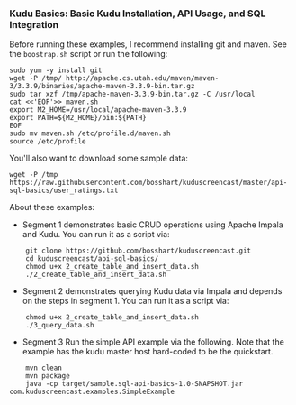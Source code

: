 ### Kudu Basics: Basic Kudu Installation, API Usage, and SQL Integration

Before running these examples, I recommend installing git and maven. See the `boostrap.sh` script or run the following: 

    sudo yum -y install git
    wget -P /tmp/ http://apache.cs.utah.edu/maven/maven-3/3.3.9/binaries/apache-maven-3.3.9-bin.tar.gz
    sudo tar xzf /tmp/apache-maven-3.3.9-bin.tar.gz -C /usr/local
    cat <<'EOF'>> maven.sh
    export M2_HOME=/usr/local/apache-maven-3.3.9
    export PATH=${M2_HOME}/bin:${PATH}
    EOF
    sudo mv maven.sh /etc/profile.d/maven.sh
    source /etc/profile

You'll also want to download some sample data: 

    wget -P /tmp https://raw.githubusercontent.com/bosshart/kuduscreencast/master/api-sql-basics/user_ratings.txt

About these examples: 

* Segment 1 demonstrates basic CRUD operations using Apache Impala and Kudu. You can run it as a script via: 
```
    git clone https://github.com/bosshart/kuduscreencast.git
    cd kuduscreencast/api-sql-basics/
    chmod u+x 2_create_table_and_insert_data.sh 
    ./2_create_table_and_insert_data.sh 
```
* Segment 2 demonstrates querying Kudu data via Impala and depends on the steps in segment 1. You can run it as a script via: 
```    
    chmod u+x 2_create_table_and_insert_data.sh 
    ./3_query_data.sh
```
* Segment 3 Run the simple API example via the following. Note that the example has the kudu master host hard-coded to be the quickstart. 
```
    mvn clean
    mvn package
    java -cp target/sample.sql-api-basics-1.0-SNAPSHOT.jar com.kuduscreencast.examples.SimpleExample
```    
    
    
    